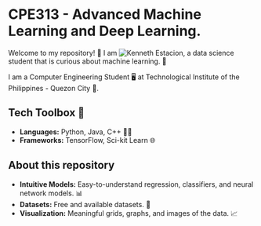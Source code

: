 # CPE313 - Advanced Machine Learning and Deep Learning.

Welcome to my repository! 👋 I am ![Kenneth Estacion](https://drive.google.com/file/d/1WgxkO-GILzraSVyvecNqtY6NbzdLDkDf/preview), a data science student that is curious about machine learning. 🚀

I am a Computer Engineering Student 🖥️ at Technological Institute of the Philippines - Quezon City 🏫.

## Tech Toolbox 🧰

- **Languages:** Python, Java, C++ 🧙‍♂️
- **Frameworks:** TensorFlow, Sci-kit Learn 🌐

## About this repository
- **Intuitive Models:** Easy-to-understand regression, classifiers, and neural network models. 📊
- **Datasets:** Free and available datasets. 🧠
- **Visualization:** Meaningful grids, graphs, and images of the data. 📈
